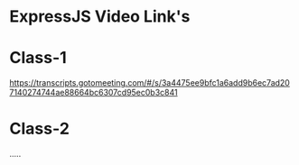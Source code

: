 # ExpressJS Video Link's

# Class-1
https://transcripts.gotomeeting.com/#/s/3a4475ee9bfc1a6add9b6ec7ad207140274744ae88664bc6307cd95ec0b3c841

# Class-2
.....


